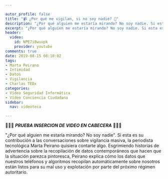 ```yaml
---

autor_profile: false
title: "📹 ¿Por qué me vigilan, si no soy nadie? 🔐"
description: "¿Por qué alguien me estaría mirando? No soy nadie. Si esta es su contribución a las conversaciones sobre vigilancia masiva, la periodista tecnológica Marta Peirano.."
excerpt: "¿Por qué alguien me estaría mirando? No soy nadie. Si esta es su contribución a las conversaciones sobre vigilancia masiva, la periodista tecnológica Marta Peirano.."
header:
  video:
    id: NPE7i8wuupk
    provider: youtube
comments: true
date: 2019-08-15 08:10:02
tags:
- Marta Peirano
- Intimidad
- Datos
- Vigilancia
- Charlas TEDx
categories:
- Vídeo Seguridad Informática
- Vídeo Conciencia Ciudadana
sidebar:
  nav: videoteca

---
```


👷‍♀️🚧 ***PRUEBA INSERCION DE VIDEO EN CABECERA*** 🚧👷‍♀️

"¿Por qué alguien me estaría mirando? No soy nadie". Si esta es su contribución a las conversaciones sobre vigilancia masiva, la periodista tecnológica Marta Peirano quisiera contarte algo. Esgrimiendo historias de advertencia sobre la recopilación de datos contemporáneos que hacen que la situación parezca pintoresca, Peirano explica cómo los datos que nuestros teléfonos y algoritmos recopilan automáticamente sobre nosotros están listos para su mal uso y explotación por parte del próximo régimen autoritario.